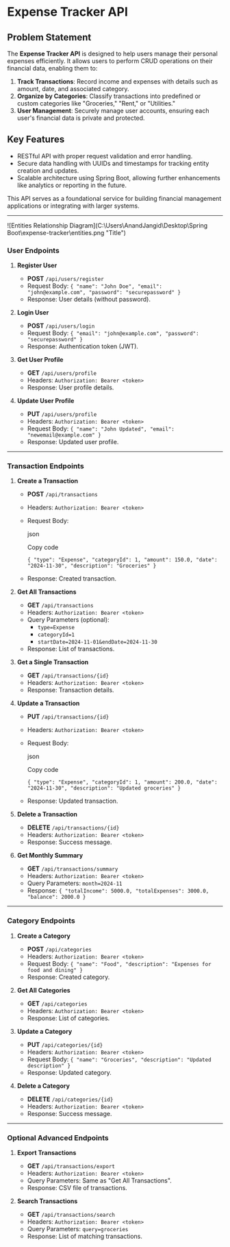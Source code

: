 # Expense Tracker API

## Problem Statement

The **Expense Tracker API** is designed to help users manage their personal expenses efficiently. It allows users to perform CRUD operations on their financial data, enabling them to:

1. **Track Transactions**: Record income and expenses with details such as amount, date, and associated category.
2. **Organize by Categories**: Classify transactions into predefined or custom categories like "Groceries," "Rent," or "Utilities."
3. **User Management**: Securely manage user accounts, ensuring each user's financial data is private and protected.

## Key Features

- RESTful API with proper request validation and error handling.
- Secure data handling with UUIDs and timestamps for tracking entity creation and updates.
- Scalable architecture using Spring Boot, allowing further enhancements like analytics or reporting in the future.

This API serves as a foundational service for building financial management applications or integrating with larger systems.

----------

![Entities Relationship Diagram](C:\Users\AnandJangid\Desktop\Spring Boot\expense-tracker\entities.png "Title")

### **User Endpoints**

1.  **Register User**

    -   **POST** `/api/users/register`
    -   Request Body: `{ "name": "John Doe", "email": "john@example.com", "password": "securepassword" }`
    -   Response: User details (without password).
2.  **Login User**

    -   **POST** `/api/users/login`
    -   Request Body: `{ "email": "john@example.com", "password": "securepassword" }`
    -   Response: Authentication token (JWT).
3.  **Get User Profile**

    -   **GET** `/api/users/profile`
    -   Headers: `Authorization: Bearer <token>`
    -   Response: User profile details.
4.  **Update User Profile**

    -   **PUT** `/api/users/profile`
    -   Headers: `Authorization: Bearer <token>`
    -   Request Body: `{ "name": "John Updated", "email": "newemail@example.com" }`
    -   Response: Updated user profile.

----------

### **Transaction Endpoints**

1.  **Create a Transaction**

    -   **POST** `/api/transactions`
    -   Headers: `Authorization: Bearer <token>`
    -   Request Body:

        json

        Copy code

        `{
          "type": "Expense",
          "categoryId": 1,
          "amount": 150.0,
          "date": "2024-11-30",
          "description": "Groceries"
        }`

    -   Response: Created transaction.
2.  **Get All Transactions**

    -   **GET** `/api/transactions`
    -   Headers: `Authorization: Bearer <token>`
    -   Query Parameters (optional):
        -   `type=Expense`
        -   `categoryId=1`
        -   `startDate=2024-11-01&endDate=2024-11-30`
    -   Response: List of transactions.
3.  **Get a Single Transaction**

    -   **GET** `/api/transactions/{id}`
    -   Headers: `Authorization: Bearer <token>`
    -   Response: Transaction details.
4.  **Update a Transaction**

    -   **PUT** `/api/transactions/{id}`
    -   Headers: `Authorization: Bearer <token>`
    -   Request Body:

        json

        Copy code

        `{
          "type": "Expense",
          "categoryId": 1,
          "amount": 200.0,
          "date": "2024-11-30",
          "description": "Updated groceries"
        }`

    -   Response: Updated transaction.
5.  **Delete a Transaction**

    -   **DELETE** `/api/transactions/{id}`
    -   Headers: `Authorization: Bearer <token>`
    -   Response: Success message.
6.  **Get Monthly Summary**

    -   **GET** `/api/transactions/summary`
    -   Headers: `Authorization: Bearer <token>`
    -   Query Parameters: `month=2024-11`
    -   Response: `{ "totalIncome": 5000.0, "totalExpenses": 3000.0, "balance": 2000.0 }`

----------

### **Category Endpoints**

1.  **Create a Category**

    -   **POST** `/api/categories`
    -   Headers: `Authorization: Bearer <token>`
    -   Request Body: `{ "name": "Food", "description": "Expenses for food and dining" }`
    -   Response: Created category.
2.  **Get All Categories**

    -   **GET** `/api/categories`
    -   Headers: `Authorization: Bearer <token>`
    -   Response: List of categories.
3.  **Update a Category**

    -   **PUT** `/api/categories/{id}`
    -   Headers: `Authorization: Bearer <token>`
    -   Request Body: `{ "name": "Groceries", "description": "Updated description" }`
    -   Response: Updated category.
4.  **Delete a Category**

    -   **DELETE** `/api/categories/{id}`
    -   Headers: `Authorization: Bearer <token>`
    -   Response: Success message.

----------

### **Optional Advanced Endpoints**

1.  **Export Transactions**

    -   **GET** `/api/transactions/export`
    -   Headers: `Authorization: Bearer <token>`
    -   Query Parameters: Same as "Get All Transactions".
    -   Response: CSV file of transactions.
2.  **Search Transactions**

    -   **GET** `/api/transactions/search`
    -   Headers: `Authorization: Bearer <token>`
    -   Query Parameters: `query=groceries`
    -   Response: List of matching transactions.
